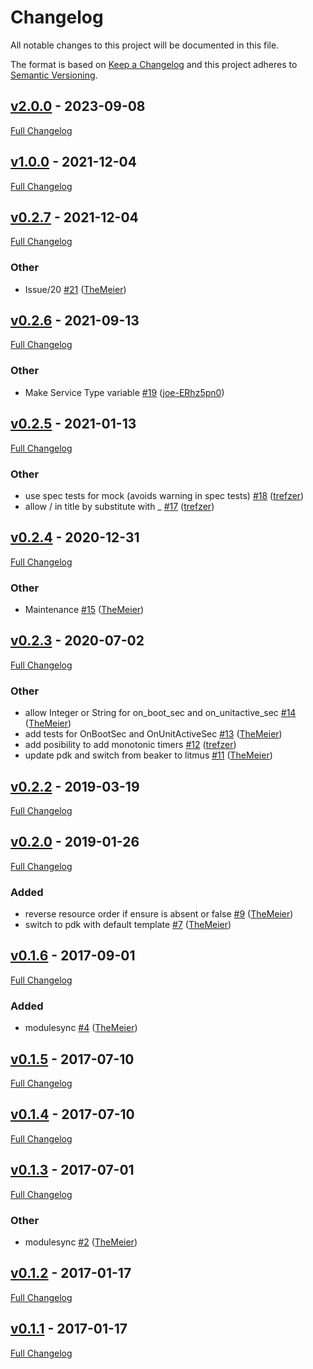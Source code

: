 <!-- markdownlint-disable MD024 -->
# Changelog

All notable changes to this project will be documented in this file.

The format is based on [Keep a Changelog](http://keepachangelog.com/en/1.0.0/) and this project adheres to [Semantic Versioning](http://semver.org).

## [v2.0.0](https://github.com/TheMeier/themeier-systemd_cron/tree/v2.0.0) - 2023-09-08

[Full Changelog](https://github.com/TheMeier/themeier-systemd_cron/compare/v1.0.0...v2.0.0)

## [v1.0.0](https://github.com/TheMeier/themeier-systemd_cron/tree/v1.0.0) - 2021-12-04

[Full Changelog](https://github.com/TheMeier/themeier-systemd_cron/compare/v0.2.7...v1.0.0)

## [v0.2.7](https://github.com/TheMeier/themeier-systemd_cron/tree/v0.2.7) - 2021-12-04

[Full Changelog](https://github.com/TheMeier/themeier-systemd_cron/compare/v0.2.6...v0.2.7)

### Other

- Issue/20 [#21](https://github.com/TheMeier/themeier-systemd_cron/pull/21) ([TheMeier](https://github.com/TheMeier))

## [v0.2.6](https://github.com/TheMeier/themeier-systemd_cron/tree/v0.2.6) - 2021-09-13

[Full Changelog](https://github.com/TheMeier/themeier-systemd_cron/compare/v0.2.5...v0.2.6)

### Other

- Make Service Type variable [#19](https://github.com/TheMeier/themeier-systemd_cron/pull/19) ([joe-ERhz5pn0](https://github.com/joe-ERhz5pn0))

## [v0.2.5](https://github.com/TheMeier/themeier-systemd_cron/tree/v0.2.5) - 2021-01-13

[Full Changelog](https://github.com/TheMeier/themeier-systemd_cron/compare/v0.2.4...v0.2.5)

### Other

- use spec tests for mock (avoids warning in spec tests) [#18](https://github.com/TheMeier/themeier-systemd_cron/pull/18) ([trefzer](https://github.com/trefzer))
- allow / in title by substitute with _ [#17](https://github.com/TheMeier/themeier-systemd_cron/pull/17) ([trefzer](https://github.com/trefzer))

## [v0.2.4](https://github.com/TheMeier/themeier-systemd_cron/tree/v0.2.4) - 2020-12-31

[Full Changelog](https://github.com/TheMeier/themeier-systemd_cron/compare/v0.2.3...v0.2.4)

### Other

- Maintenance [#15](https://github.com/TheMeier/themeier-systemd_cron/pull/15) ([TheMeier](https://github.com/TheMeier))

## [v0.2.3](https://github.com/TheMeier/themeier-systemd_cron/tree/v0.2.3) - 2020-07-02

[Full Changelog](https://github.com/TheMeier/themeier-systemd_cron/compare/v0.2.2...v0.2.3)

### Other

- allow Integer or String for on_boot_sec and on_unitactive_sec [#14](https://github.com/TheMeier/themeier-systemd_cron/pull/14) ([TheMeier](https://github.com/TheMeier))
- add tests for OnBootSec and OnUnitActiveSec [#13](https://github.com/TheMeier/themeier-systemd_cron/pull/13) ([TheMeier](https://github.com/TheMeier))
- add posibility to add monotonic timers [#12](https://github.com/TheMeier/themeier-systemd_cron/pull/12) ([trefzer](https://github.com/trefzer))
- update pdk and switch from beaker to litmus [#11](https://github.com/TheMeier/themeier-systemd_cron/pull/11) ([TheMeier](https://github.com/TheMeier))

## [v0.2.2](https://github.com/TheMeier/themeier-systemd_cron/tree/v0.2.2) - 2019-03-19

[Full Changelog](https://github.com/TheMeier/themeier-systemd_cron/compare/v0.2.0...v0.2.2)

## [v0.2.0](https://github.com/TheMeier/themeier-systemd_cron/tree/v0.2.0) - 2019-01-26

[Full Changelog](https://github.com/TheMeier/themeier-systemd_cron/compare/v0.1.6...v0.2.0)

### Added

- reverse resource order if ensure is absent or false [#9](https://github.com/TheMeier/themeier-systemd_cron/pull/9) ([TheMeier](https://github.com/TheMeier))
- switch to pdk with default template [#7](https://github.com/TheMeier/themeier-systemd_cron/pull/7) ([TheMeier](https://github.com/TheMeier))

## [v0.1.6](https://github.com/TheMeier/themeier-systemd_cron/tree/v0.1.6) - 2017-09-01

[Full Changelog](https://github.com/TheMeier/themeier-systemd_cron/compare/v0.1.5...v0.1.6)

### Added

- modulesync [#4](https://github.com/TheMeier/themeier-systemd_cron/pull/4) ([TheMeier](https://github.com/TheMeier))

## [v0.1.5](https://github.com/TheMeier/themeier-systemd_cron/tree/v0.1.5) - 2017-07-10

[Full Changelog](https://github.com/TheMeier/themeier-systemd_cron/compare/v0.1.4...v0.1.5)

## [v0.1.4](https://github.com/TheMeier/themeier-systemd_cron/tree/v0.1.4) - 2017-07-10

[Full Changelog](https://github.com/TheMeier/themeier-systemd_cron/compare/v0.1.3...v0.1.4)

## [v0.1.3](https://github.com/TheMeier/themeier-systemd_cron/tree/v0.1.3) - 2017-07-01

[Full Changelog](https://github.com/TheMeier/themeier-systemd_cron/compare/v0.1.2...v0.1.3)

### Other

- modulesync [#2](https://github.com/TheMeier/themeier-systemd_cron/pull/2) ([TheMeier](https://github.com/TheMeier))

## [v0.1.2](https://github.com/TheMeier/themeier-systemd_cron/tree/v0.1.2) - 2017-01-17

[Full Changelog](https://github.com/TheMeier/themeier-systemd_cron/compare/v0.1.1...v0.1.2)

## [v0.1.1](https://github.com/TheMeier/themeier-systemd_cron/tree/v0.1.1) - 2017-01-17

[Full Changelog](https://github.com/TheMeier/themeier-systemd_cron/compare/9330f312f081077c69bb68f1b119b3a7c069784e...v0.1.1)
